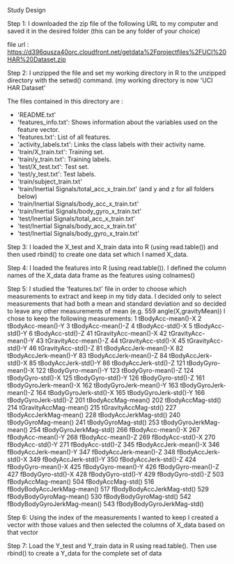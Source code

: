 Study Design

Step 1:
I downloaded the zip file of the following URL to my computer and saved it in the desired folder (this can be any folder of your choice)

file url : https://d396qusza40orc.cloudfront.net/getdata%2Fprojectfiles%2FUCI%20HAR%20Dataset.zip 

Step 2:
I unzipped the file and set my working directory in R to the unzipped directory with the setwd() command.
(my working directory is now 'UCI HAR Dataset'

The files contained in this directory are :
- 'README.txt'
- 'features_info.txt': Shows information about the variables used on the feature vector.
- 'features.txt': List of all features.
- 'activity_labels.txt': Links the class labels with their activity name.
- 'train/X_train.txt': Training set.
- 'train/y_train.txt': Training labels.
- 'test/X_test.txt': Test set.
- 'test/y_test.txt': Test labels.
- 'train/subject_train.txt'
- 'train/Inertial Signals/total_acc_x_train.txt' (and y and z for all folders below)
- 'train/Inertial Signals/body_acc_x_train.txt'
- 'train/Inertial Signals/body_gyro_x_train.txt'
- 'test/Inertial Signals/total_acc_x_train.txt'
- 'test/Inertial Signals/body_acc_x_train.txt'
- 'test/Inertial Signals/body_gyro_x_train.txt'

Step 3:
I loaded the X_test and X_train data into R (using read.table()) and then used rbind() to create one data set which I named X_data.

Step 4:
I loaded the features into R (using read.table()).
I defined the column names of the X_data data frame as the features using colnames()

Step 5:
I studied the 'features.txt' file in order to choose which measurements to extract and keep in my tidy data.
I decided only to select measurements that had both a mean and standard deviation and so decided to leave any other measurements of mean (e.g. 559 angle(X,gravityMean))
I chose to keep the following measurements:
1 tBodyAcc-mean()-X
2 tBodyAcc-mean()-Y
3 tBodyAcc-mean()-Z
4 tBodyAcc-std()-X
5 tBodyAcc-std()-Y
6 tBodyAcc-std()-Z
41 tGravityAcc-mean()-X
42 tGravityAcc-mean()-Y
43 tGravityAcc-mean()-Z
44 tGravityAcc-std()-X
45 tGravityAcc-std()-Y
46 tGravityAcc-std()-Z
81 tBodyAccJerk-mean()-X
82 tBodyAccJerk-mean()-Y
83 tBodyAccJerk-mean()-Z
84 tBodyAccJerk-std()-X
85 tBodyAccJerk-std()-Y
86 tBodyAccJerk-std()-Z
121 tBodyGyro-mean()-X
122 tBodyGyro-mean()-Y
123 tBodyGyro-mean()-Z
124 tBodyGyro-std()-X
125 tBodyGyro-std()-Y
126 tBodyGyro-std()-Z
161 tBodyGyroJerk-mean()-X
162 tBodyGyroJerk-mean()-Y
163 tBodyGyroJerk-mean()-Z
164 tBodyGyroJerk-std()-X
165 tBodyGyroJerk-std()-Y
166 tBodyGyroJerk-std()-Z
201 tBodyAccMag-mean()
202 tBodyAccMag-std()
214 tGravityAccMag-mean()
215 tGravityAccMag-std()
227 tBodyAccJerkMag-mean()
228 tBodyAccJerkMag-std()
240 tBodyGyroMag-mean()
241 tBodyGyroMag-std()
253 tBodyGyroJerkMag-mean()
254 tBodyGyroJerkMag-std()
266 fBodyAcc-mean()-X
267 fBodyAcc-mean()-Y
268 fBodyAcc-mean()-Z
269 fBodyAcc-std()-X
270 fBodyAcc-std()-Y
271 fBodyAcc-std()-Z
345 fBodyAccJerk-mean()-X
346 fBodyAccJerk-mean()-Y
347 fBodyAccJerk-mean()-Z
348 fBodyAccJerk-std()-X
349 fBodyAccJerk-std()-Y
350 fBodyAccJerk-std()-Z
424 fBodyGyro-mean()-X
425 fBodyGyro-mean()-Y
426 fBodyGyro-mean()-Z
427 fBodyGyro-std()-X
428 fBodyGyro-std()-Y
429 fBodyGyro-std()-Z
503 fBodyAccMag-mean()
504 fBodyAccMag-std()
516 fBodyBodyAccJerkMag-mean()
517 fBodyBodyAccJerkMag-std()
529 fBodyBodyGyroMag-mean()
530 fBodyBodyGyroMag-std()
542 fBodyBodyGyroJerkMag-mean()
543 fBodyBodyGyroJerkMag-std()

Step 6: 
Using the index of the measurements I wanted to keep I created a vector with those values and then selected the columns of X_data based on that vector

Step 7:
Load the Y_test and Y_train data in R using read.table(). Then use rbind() to create a Y_data for the complete set of data


